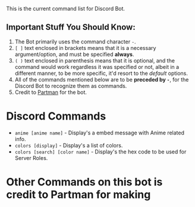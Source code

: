 This is the current command list for Discord Bot.

Important Stuff You Should Know:
--------------------------------

1. The Bot primarily uses the command character `-`.
2. `[ ]` text enclosed in brackets means that it is a necessary argument/option, and must be specified **always**.
3. `( )` text enclosed in parenthesis means that it is optional, and the command would work regardless it was specified or not, albeit in a different manner, to be more specific, it'd resort to the _default_ options.
4. All of the commands mentioned below are to be **preceded by `-`**, for the Discord Bot to recognize them as commands.
5. Credit to <a href="https://github.com/PartMan7">Partman</a> for the bot.

Discord Commands
=============

- `anime [anime name]` - Display's a embed message with Anime related info.
- `colors [display]` - Display's a list of colors.
- `colors [search] [color name]` - Display's the hex code to be used for Server Roles.


Other Commands on this bot is credit to Partman for making
==========================================================
